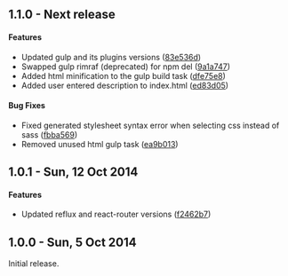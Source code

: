 <a name="1.1.0"></a>
## 1.1.0 - Next release

#### Features

-	Updated gulp and its plugins versions ([83e536d](/TFaga/generator-react-reflux/commit/83e536dcee32ef88abab24d637fc6090a8d0330c))
- Swapped gulp rimraf (deprecated) for npm del ([9a1a747](/TFaga/generator-react-reflux/commit/9a1a7475dea0334a2dd9d7a62121bb3bfb0dba27))
- Added html minification to the gulp build task ([dfe75e8](/TFaga/generator-react-reflux/commit/dfe75e8d09a583d64638704e3b0e4b6a7833cec8))
- Added user entered description to index.html ([ed83d05](/TFaga/generator-react-reflux/commit/ed83d05c0d9dd003d9370e03bec5f5620c9154b8))

#### Bug Fixes

- Fixed generated stylesheet syntax error when selecting css instead of sass ([fbba569](TFaga/generator-react-reflux/commit/fbba569652c63c30a94601e6962422645b5e869b))
- Removed unused html gulp task ([ea9b013](TFaga/generator-react-reflux/commit/ea9b013c86fa38d8918a6a1bd0e8636ba07dc66e))

<a name="1.0.1"></a>
## 1.0.1 - Sun, 12 Oct 2014

#### Features

- Updated reflux and react-router versions ([f2462b7](TFaga/generator-react-reflux/commit/f2462b7c1295419dc375635a999f46d1991834aa))

<a name="1.0.0"></a>
## 1.0.0 - Sun, 5 Oct 2014

Initial release.
